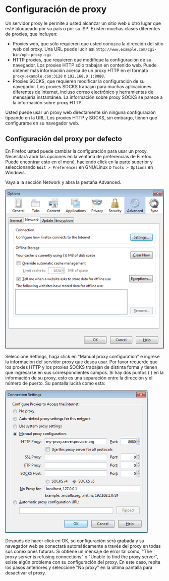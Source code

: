 Configuración de proxy
=====================

Un servidor proxy le permite a usted alcanzar un sitio web u otro lugar que esté bloqueado por su país o por su ISP. Existen muchas clases diferentes de proxies, que incluyen:

 * Proxies web, que sólo requieren que usted conozca la dirección del sitio web del proxy. Una URL puede lucir así `http://www.example.com/cgi-bin/nph-proxy.cgi`
 * HTTP proxies, que requieren que modifique la configuración de su navegador. Los proxies HTTP sólo trabajan en contenido web. Puede obtener más información acerca de un proxy HTTP en el  formato `proxy.example.com:3128` o `192.168.0.1:8080`.
 * Proxies SOCKS, que requieren modificar la configuración de su navegador. Los proxies SOCKS trabajan para muchas aplicaciones diferentes de Internet, incluso correo electrónico y herramientas de mensajería instantánea. La información sobre proxy SOCKS se parece a la información sobre proxy HTTP.

Usted puede usar un proxy web directamente sin ninguna configuración tipeando en la URL. Los proxies HTTP y SOCKS, sin embargo, tienen que configurarse en su navegador web.

Configuración del proxy por defecto
-----------------------------------

En Firefox usted puede cambiar la configuración para usar un proxy. Necesitará abrir las opciones en la ventana de preferencias de Firefox. Puede encontrar esto en el menú, haciendo click en la parte superior y seleccionando `Edit > Preferences` en GNU/Linux o `Tools > Options` en Windows.

Vaya a la sección Network y abra la pestaña Advanced.

![Firefox Proxy Settings](ff_proxy_1.png)

Seleccione Settings, haga click en "Manual proxy configuration" e ingrese la información del servidor proxy que desea usar. Por favor recuerde que los proxies HTTP y los proxies SOCKS trabajan de distinta forma y tienen que ingresarse en sus correspondientes campos. Si hay dos puntos (:) en la información de su proxy, esto es una separación entre la dirección y el número de puerto. Su pantalla lucirá como esta:

![Firefox Proxy Settings](ff_proxy_2.png)

Después de hacer click en OK, su configuración será grabada y su navegador web se conectará automáticamente a través del proxy en todas sus conexiones futuras. Si obtiene un mensaje de error tal como, "The proxy server is refusing connections" o "Unable to find the proxy server", existe algún problema con su configuración del proxy. En este caso, repita los pasos anteriores y seleccione "No proxy" en la última pantalla para desactivar el proxy.
